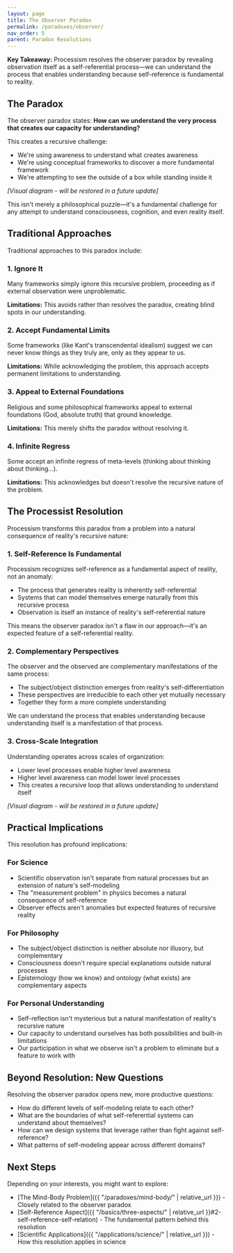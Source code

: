 ```yaml
---
layout: page
title: The Observer Paradox
permalink: /paradoxes/observer/
nav_order: 5
parent: Paradox Resolutions
---
```


**Key Takeaway:** Processism resolves the observer paradox by revealing observation itself as a self-referential process—we can understand the process that enables understanding because self-reference is fundamental to reality.

## The Paradox

The observer paradox states: **How can we understand the very process that creates our capacity for understanding?**

This creates a recursive challenge:
- We're using awareness to understand what creates awareness
- We're using conceptual frameworks to discover a more fundamental framework
- We're attempting to see the outside of a box while standing inside it

*[Visual diagram - will be restored in a future update]*

This isn't merely a philosophical puzzle—it's a fundamental challenge for any attempt to understand consciousness, cognition, and even reality itself.

## Traditional Approaches

Traditional approaches to this paradox include:

### 1. Ignore It
Many frameworks simply ignore this recursive problem, proceeding as if external observation were unproblematic.

**Limitations:** This avoids rather than resolves the paradox, creating blind spots in our understanding.

### 2. Accept Fundamental Limits
Some frameworks (like Kant's transcendental idealism) suggest we can never know things as they truly are, only as they appear to us.

**Limitations:** While acknowledging the problem, this approach accepts permanent limitations to understanding.

### 3. Appeal to External Foundations
Religious and some philosophical frameworks appeal to external foundations (God, absolute truth) that ground knowledge.

**Limitations:** This merely shifts the paradox without resolving it.

### 4. Infinite Regress
Some accept an infinite regress of meta-levels (thinking about thinking about thinking...).

**Limitations:** This acknowledges but doesn't resolve the recursive nature of the problem.

## The Processist Resolution

Processism transforms this paradox from a problem into a natural consequence of reality's recursive nature:

### 1. Self-Reference Is Fundamental

Processism recognizes self-reference as a fundamental aspect of reality, not an anomaly:
- The process that generates reality is inherently self-referential
- Systems that can model themselves emerge naturally from this recursive process
- Observation is itself an instance of reality's self-referential nature

This means the observer paradox isn't a flaw in our approach—it's an expected feature of a self-referential reality.

### 2. Complementary Perspectives

The observer and the observed are complementary manifestations of the same process:
- The subject/object distinction emerges from reality's self-differentiation
- These perspectives are irreducible to each other yet mutually necessary
- Together they form a more complete understanding

We can understand the process that enables understanding because understanding itself is a manifestation of that process.

### 3. Cross-Scale Integration

Understanding operates across scales of organization:
- Lower level processes enable higher level awareness
- Higher level awareness can model lower level processes
- This creates a recursive loop that allows understanding to understand itself

*[Visual diagram - will be restored in a future update]*

## Practical Implications

This resolution has profound implications:

### For Science
- Scientific observation isn't separate from natural processes but an extension of nature's self-modeling
- The "measurement problem" in physics becomes a natural consequence of self-reference
- Observer effects aren't anomalies but expected features of recursive reality

### For Philosophy
- The subject/object distinction is neither absolute nor illusory, but complementary
- Consciousness doesn't require special explanations outside natural processes
- Epistemology (how we know) and ontology (what exists) are complementary aspects

### For Personal Understanding
- Self-reflection isn't mysterious but a natural manifestation of reality's recursive nature
- Our capacity to understand ourselves has both possibilities and built-in limitations
- Our participation in what we observe isn't a problem to eliminate but a feature to work with

## Beyond Resolution: New Questions

Resolving the observer paradox opens new, more productive questions:

- How do different levels of self-modeling relate to each other?
- What are the boundaries of what self-referential systems can understand about themselves?
- How can we design systems that leverage rather than fight against self-reference?
- What patterns of self-modeling appear across different domains?

## Next Steps

Depending on your interests, you might want to explore:

- [The Mind-Body Problem]({{ "/paradoxes/mind-body/" | relative_url }}) - Closely related to the observer paradox
- [Self-Reference Aspect]({{ "/basics/three-aspects/" | relative_url }}#2-self-reference-self-relation) - The fundamental pattern behind this resolution
- [Scientific Applications]({{ "/applications/science/" | relative_url }}) - How this resolution applies in science

